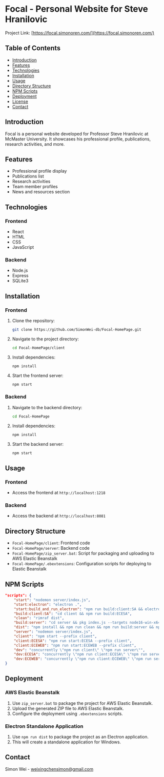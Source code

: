 # Focal - Personal Website for Steve Hranilovic

Project Link: [https://focal.simonoren.com/](https://focal.simonoren.com/)

## Table of Contents
- [Introduction](#introduction)
- [Features](#features)
- [Technologies](#technologies)
- [Installation](#installation)
- [Usage](#usage)
- [Directory Structure](#directory-structure)
- [NPM Scripts](#npm-scripts)
- [Deployment](#deployment)
- [License](#license)
- [Contact](#contact)

## Introduction

Focal is a personal website developed for Professor Steve Hranilovic at McMaster University. It showcases his professional profile, publications, research activities, and more.

## Features

- Professional profile display
- Publications list
- Research activities
- Team member profiles
- News and resources section

## Technologies

### Frontend

- React
- HTML
- CSS
- JavaScript

### Backend

- Node.js
- Express
- SQLite3

## Installation

### Frontend

1. Clone the repository:
    ```bash
    git clone https://github.com/SimonWei-db/Focal-HomePage.git
    ```
2. Navigate to the project directory:
    ```bash
    cd Focal-HomePage/client
    ```
3. Install dependencies:
    ```bash
    npm install
    ```
4. Start the frontend server:
    ```bash
    npm start
    ```

### Backend

1. Navigate to the backend directory:
    ```bash
    cd Focal-HomePage
    ```
2. Install dependencies:
    ```bash
    npm install
    ```
3. Start the backend server:
    ```bash
    npm start
    ```

## Usage

### Frontend

- Access the frontend at `http://localhost:1218`

### Backend

- Access the backend at `http://localhost:8081`

## Directory Structure

- `Focal-HomePage/client`: Frontend code
- `Focal-HomePage/server`: Backend code
- `Focal-HomePage/zip_server.bat`: Script for packaging and uploading to AWS Elastic Beanstalk
- `Focal-HomePage/.ebextensions`: Configuration scripts for deploying to Elastic Beanstalk

## NPM Scripts

```json
"scripts": {
    "start": "nodemon server/index.js",
    "start:electron": "electron .",
    "start:build_and_run_electron": "npm run build:client:SA && electron .",
    "build:client:SA": "cd client && npm run build:ECESA",
    "clean": "rimraf dist",
    "build:server": "cd server && pkg index.js --targets node16-win-x64 --output server.exe",
    "dist": "npm install && npm run clean && npm run build:server && npm run build:client:SA && npm install sqlite3@5.0.2 && electron-builder",
    "server": "nodemon server/index.js",
    "client": "npm start --prefix client",
    "client:ECESA": "npm run start:ECESA --prefix client",
    "client:ECEWEB": "npm run start:ECEWEB --prefix client",
    "dev": "concurrently \"npm run client\" \"npm run server\"",
    "dev:ECESA": "concurrently \"npm run client:ECESA\" \"npm run server\"",
    "dev:ECEWEB": "concurrently \"npm run client:ECEWEB\" \"npm run server\""
}
```

## Deployment

### AWS Elastic Beanstalk

1. Use `zip_server.bat` to package the project for AWS Elastic Beanstalk.
2. Upload the generated ZIP file to AWS Elastic Beanstalk.
3. Configure the deployment using `.ebextensions` scripts.

### Electron Standalone Application

1. Use `npm run dist` to package the project as an Electron application.
2. This will create a standalone application for Windows.


## Contact

Simon Wei - [weixingchensimon@gmail.com](mailto:weixingchensimon@gmail.com)

